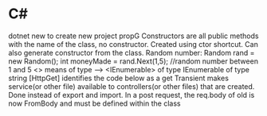 # C#
dotnet new to create new project
propG
Constructors are all public methods with the name of the class, no constructor. Created using ctor shortcut.
Can also generate constructor from the class.
Random number:
Random rand = new Random();
int moneyMade = rand.Next(1,5); //random number between 1 and 5
<> means of type --> <IEnumerable<string>> of type IEnumerable of type string
[HttpGet] identifies the code below as a get
Transient makes service(or other file) available to controllers(or other files) that are created. Done instead of export and import. 
In a post request, the req.body of old is now FromBody and must be defined within the class
